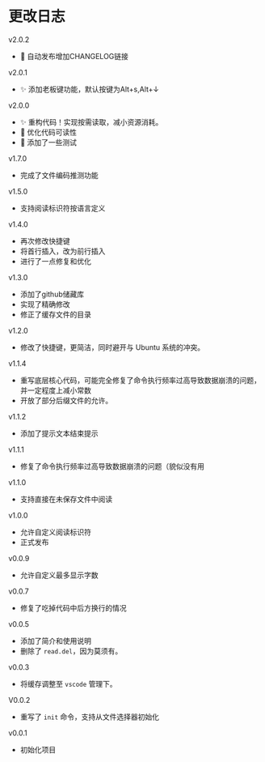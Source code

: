 # 更改日志

v2.0.2
- 🚀 自动发布增加CHANGELOG链接

v2.0.1
- ✨ 添加老板键功能，默认按键为Alt+s,Alt+↓

v2.0.0
- ✨ 重构代码！实现按需读取，减小资源消耗。
- 🎨 优化代码可读性
- 🧪 添加了一些测试

v1.7.0

- 完成了文件编码推测功能

v1.5.0

- 支持阅读标识符按语言定义

v1.4.0

- 再次修改快捷键
- 将首行插入，改为前行插入
- 进行了一点修复和优化

v1.3.0

- 添加了github储藏库
- 实现了精确修改
- 修正了缓存文件的目录

v1.2.0

- 修改了快捷键，更简洁，同时避开与 Ubuntu 系统的冲突。

v1.1.4
- 重写底层核心代码，可能完全修复了命令执行频率过高导致数据崩溃的问题，并一定程度上减小常数
- 开放了部分后缀文件的允许。

v1.1.2
- 添加了提示文本结束提示

v1.1.1
- 修复了命令执行频率过高导致数据崩溃的问题（貌似没有用

v1.1.0
- 支持直接在未保存文件中阅读

v1.0.0
- 允许自定义阅读标识符
- 正式发布

v0.0.9
- 允许自定义最多显示字数

v0.0.7
- 修复了吃掉代码中后方换行的情况

v0.0.5
- 添加了简介和使用说明
- 删除了 `read.del`，因为莫须有。

v0.0.3
- 将缓存调整至 `vscode` 管理下。

V0.0.2
- 重写了 `init` 命令，支持从文件选择器初始化

v0.0.1
- 初始化项目